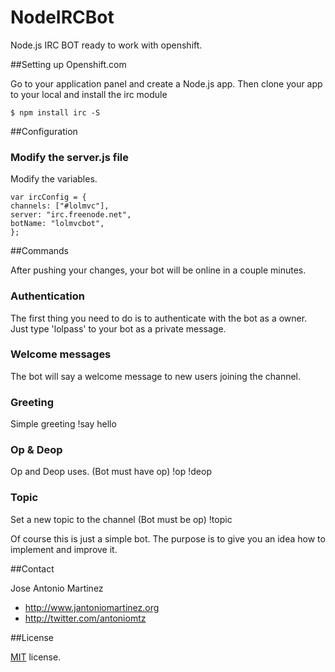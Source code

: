  NodeIRCBot
==========

Node.js IRC BOT ready to work with openshift.

##Setting up Openshift.com

Go to your application panel and create a Node.js app. Then clone your app to your local and install
the irc module
	
	$ npm install irc -S


##Configuration

### Modify the server.js file

Modify the variables. 

	var ircConfig = {
	channels: ["#lolmvc"],
	server: "irc.freenode.net",
	botName: "lolmvcbot",	
	};
	
##Commands

After pushing your changes, your bot will be online in a couple minutes.

### Authentication
The first thing you need to do is to authenticate with the bot as a owner. Just type 'lolpass' to your bot as a private message.

### Welcome messages
The bot will say a welcome message to new users joining the channel.

### Greeting
Simple greeting
	!say hello	

### Op & Deop
Op and Deop uses. (Bot must have op)
	!op <nick>
	!deop <nick>

### Topic
Set a new topic to the channel (Bot must be op)
	!topic <new Topic>
	
Of course this is just a simple bot. The purpose is to give you an idea how to implement and improve it.
	
##Contact

Jose Antonio Martinez
	
- http://www.jantoniomartinez.org
- http://twitter.com/antoniomtz

##License

[MIT](http://opensource.org/licenses/MIT) license.



	
	



	


